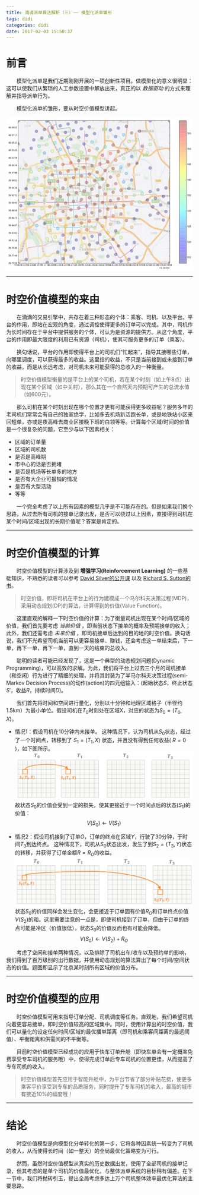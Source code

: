 ```yaml
---
title: 滴滴派单算法解析（三）—— 模型化派单雏形
tags: didi
categories: didi
date: 2017-02-03 15:50:37
---
```



# 前言
　　模型化派单是我们近期刚刚开展的一项创新性项目。做模型化的意义很明显：这可以使我们从繁琐的人工参数设置中解放出来，真正的以 _数据驱动_ 的方式来理解并指导派单行为。

　　模型化派单的雏形，要从时空价值模型讲起。

![某时刻北京专车的时空价值示例](/images/timespace_model_vis.png)

<!--more-->

---

# 时空价值模型的来由
　　在滴滴的交易引擎中，共存在着三种形态的个体：乘客、司机、以及平台。平台的作用，即站在宏观的角度，通过调控使得更多的订单可以完成。其中，司机作为长时间存在于平台中提供服务的个体，可认为是资源的提供方。从这个角度，平台的作用即最大限度的利用已有资源（司机），使其可服务更多的订单（乘客）。

　　换句话说，平台的作用即使得平台上的司机们“忙起来”，指导其接哪些订单，向哪里调度，可以获得最多的收益。这里指的收益，不只是当前接到或未接到订单的收益，而是从长远考虑，对司机未来可能获得的总收入的一种衡量。

> 时空价值模型衡量的是平台上的某个司机，若在某个时刻（如上午8点）出现在某个区域（如中关村），那么其在一个自然天内预期可产生的总流水值（如600元）。

　　那么司机在某个时刻出现在哪个位置才更有可能获得更多收益呢？服务多年的老司机们常常会有自己的独家绝学，比如多去机场趴活跑长单，或是地铁站小区来回短单，亦或是夜高峰去商业区接晚下班的白领等等。计算每个区域/时间的价值是一个很复杂的问题，它至少与以下因素相关：
- 区域的订单量
- 区域的司机数
- 是否是高峰期
- 市中心的话是否拥堵
- 是否是机场等长单多的地方
- 是否有大企业可报销的情况
- 是否有大型活动
- 等等

　　一个完全考虑了以上所有因素的模型几乎是不可能存在的。但是如果我们换个思路，从过去所有司机的接单记录出发，是否可以绕过以上因素，直接得到司机在某个时间/区域出现的长期价值呢？答案是肯定的。

---

# 时空价值模型的计算
　　时空价值模型的计算涉及到 **增强学习(Reinforcement Learning)** 的一些基础知识，不熟悉的读者可以参考 [David Silver的公开课](http://www0.cs.ucl.ac.uk/staff/d.silver/web/Teaching.html) 以及 [Richard S. Sutton的书](http://webdocs.cs.ualberta.ca/~sutton/book/the-book.html)。

> 时空价值，即将司机在平台上的行为建模成一个马尔科夫决策过程(MDP)，采用动态规划(DP)的算法，计算得到的价值(Value Function)。

　　这里直观的解释一下时空价值的计算：为了衡量司机出现在某个时间/区域的价值，我们首先要考虑 _当前价值_ ，即当前状态下接单的概率及预期接单的收入；此外，我们还需考虑 _未来价值_ ，即司机接单后达到的目的地的时空价值。换句话说，我们不光希望司机当前可以更容易接单、赚钱，还会考虑这一单结束后，下一单，再下一单，再下一单，直到一天的结束的总收入。

　　聪明的读者可能已经发现了，这是一个典型的动态规划问题(Dynamic Programming)，可以高效的求解。为此，我们将平台上过去三个月的司机接单（和空闲）行为进行了精细的处理，并将其封装为了半马尔科夫决策过程(semi-Markov Decision Process)的动作(action)的四元组输入：(起始状态$S$，终止状态$S'$，收益$R$，持续时间$D$)。

　　我们首先将时间和空间进行量化，分别以十分钟和地理区域格子（半径约1.5km）为最小单位。假设司机在$T_0$时刻处在区域X，对应的状态为$S_0=(T_0,X)$。

* 情况1：假设司机在10分钟内未接单。
这种情况下，认为司机从$S_0$状态，经过了一个时间点，转移到了 $S_1=(T_1, X)$ 状态，并且没有得到任何收益( $R=0$ )，如下图所示。
![](/images/tsm_wait.png)
故状态$S_0$的价值会受到一定的损失，使其更接近于一个时间点后的状态($S_1$)的价值：
$$ V(S_0) \leftarrow V(S_1) $$

* 情况2：假设司机接到了订单$O$，订单的终点在区域$Y$，行驶了30分钟，于时间$T_3$到达终点。
这种情况下，司机从$S_0$状态出发，发生了到$S_2=(T_3, Y)$状态的转移，并获得了订单金额$R=R_O$的收益。
![](/images/tsm_order.png)
状态$S_0$的价值同样会发生变化，会更接近于订单固有价值$R_O$和订单终点价值$V(S_2)$的和。这里需要注意的一点是，即使司机接到了订单，但由于订单的终点可能是冷区（价值很低），状态$S_0$的价值反而也有可能会降低。
$$ V(S_0) \leftarrow V(S_2) + R_O $$

　　考虑了空闲和接单两种情况，以及排除了司机出车/收车以及预约单的影响，我们得到了百万级别的出行数据，并使用动态规划的算法算出了每个时间/空间状态的价值。题图即显示了北京某时刻所有区域的价值分布。


---

# 时空价值模型的应用
　　时空价值模型可用来指导订单分配、司机调度等任务。直观地，我们希望司机向着更容易接单，即时空价值较高的区域集中。同时，使用计算出的时空价值，我们可以量化的设定任何时间/区域的最优播单距离（即司机和乘客间距离的最远阈值）、平衡距离和供需间的不平衡等。

　　目前时空价值模型已经成功的应用于快车订单升舱（即快车单会有一定概率免费享受专车司机的服务哦）中，使得完成订单后专车司机的位置更佳，从而提高了专车司机的收入。

> 时空价值模型首先应用于智能升舱中，为平台节省了部分补贴花费，使更多乘客平价享受到专车的品质服务，同时提升了专车司机的收入，最高的城市有接近10%的幅度哦！

---

# 结论
　　时空价值模型是向模型化分单转化的第一步，它将各种因素统一转变为了司机的收入，从而使得长时间（如一整天）的全局最优化策略变为可行。

　　然而，虽然时空价值模型从真实的历史数据出发，使用了全部司机的接单记录，但其考虑的是单个司机的价值最优化，与整体派单系统的目标稍有偏差。在下一节中，我们将抛砖引玉，提出全局考虑多达上万个司机整体效率最优化算法的主要思路。

